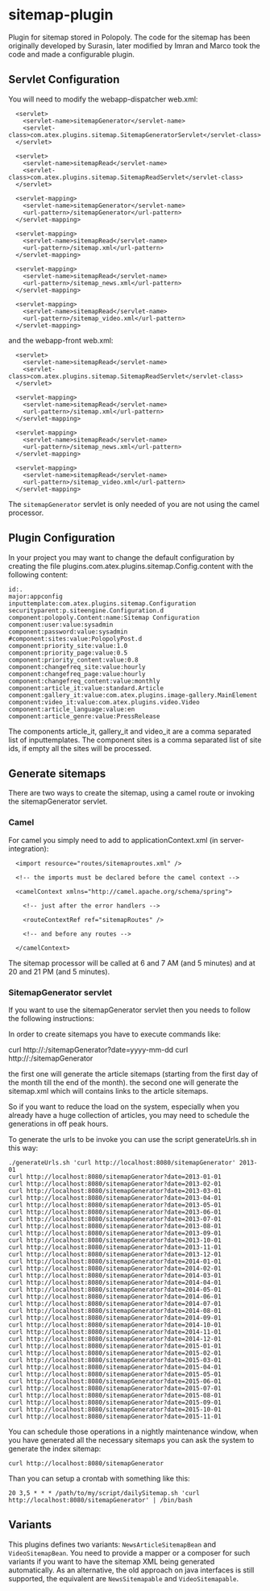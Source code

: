 sitemap-plugin
============

Plugin for sitemap stored in Polopoly.
The code for the sitemap has been originally developed by Surasin, later modified by Imran and Marco took the code and made a configurable plugin.

## Servlet Configuration

You will need to modify the webapp-dispatcher web.xml:

```
  <servlet>
    <servlet-name>sitemapGenerator</servlet-name>
    <servlet-class>com.atex.plugins.sitemap.SitemapGeneratorServlet</servlet-class>
  </servlet>

  <servlet>
    <servlet-name>sitemapRead</servlet-name>
    <servlet-class>com.atex.plugins.sitemap.SitemapReadServlet</servlet-class>
  </servlet>

  <servlet-mapping>
    <servlet-name>sitemapGenerator</servlet-name>
    <url-pattern>/sitemapGenerator</url-pattern>
  </servlet-mapping>

  <servlet-mapping>
    <servlet-name>sitemapRead</servlet-name>
    <url-pattern>/sitemap.xml</url-pattern>
  </servlet-mapping>

  <servlet-mapping>
    <servlet-name>sitemapRead</servlet-name>
    <url-pattern>/sitemap_news.xml</url-pattern>
  </servlet-mapping>

  <servlet-mapping>
    <servlet-name>sitemapRead</servlet-name>
    <url-pattern>/sitemap_video.xml</url-pattern>
  </servlet-mapping>
```

and the webapp-front web.xml:

```
  <servlet>
    <servlet-name>sitemapRead</servlet-name>
    <servlet-class>com.atex.plugins.sitemap.SitemapReadServlet</servlet-class>
  </servlet>

  <servlet-mapping>
    <servlet-name>sitemapRead</servlet-name>
    <url-pattern>/sitemap.xml</url-pattern>
  </servlet-mapping>

  <servlet-mapping>
    <servlet-name>sitemapRead</servlet-name>
    <url-pattern>/sitemap_news.xml</url-pattern>
  </servlet-mapping>

  <servlet-mapping>
    <servlet-name>sitemapRead</servlet-name>
    <url-pattern>/sitemap_video.xml</url-pattern>
  </servlet-mapping>
```

The `sitemapGenerator` servlet is only needed of you are not using the camel processor.

## Plugin Configuration

In your project you may want to change the default configuration by creating the file plugins.com.atex.plugins.sitemap.Config.content with the following content:

```
id:.
major:appconfig
inputtemplate:com.atex.plugins.sitemap.Configuration
securityparent:p.siteengine.Configuration.d
component:polopoly.Content:name:Sitemap Configuration
component:user:value:sysadmin
component:password:value:sysadmin
#component:sites:value:PolopolyPost.d
component:priority_site:value:1.0
component:priority_page:value:0.5
component:priority_content:value:0.8
component:changefreq_site:value:hourly
component:changefreq_page:value:hourly
component:changefreq_content:value:monthly
component:article_it:value:standard.Article
component:gallery_it:value:com.atex.plugins.image-gallery.MainElement
component:video_it:value:com.atex.plugins.video.Video
component:article_language:value:en
component:article_genre:value:PressRelease
```

The components article_it, gallery_it and video_it are a comma separated list of inputtemplates.
The component sites is a comma separated list of site ids, if empty all the sites will be processed.

## Generate sitemaps

There are two ways to create the sitemap, using a camel route or invoking the sitemapGenerator servlet.

### Camel

For camel you simply need to add to applicationContext.xml (in server-integration):

```
  <import resource="routes/sitemaproutes.xml" />
  
  <!-- the imports must be declared before the camel context -->
  
  <camelContext xmlns="http://camel.apache.org/schema/spring">
  
    <!-- just after the error handlers -->
  
    <routeContextRef ref="sitemapRoutes" />
    
    <!-- and before any routes -->
    
  </camelContext>
```

The sitemap processor will be called at 6 and 7 AM (and 5 minutes) and at 20 and 21 PM (and 5 minutes).

### SitemapGenerator servlet
If you want to use the sitemapGenerator servlet then you needs to follow the following instructions:  

In order to create sitemaps you have to execute commands like:

curl http://<ip gui>:<port gui>/sitemapGenerator?date=yyyy-mm-dd
curl http://<ip gui>:<port gui>/sitemapGenerator

the first one will generate the article sitemaps (starting from the first day of the month till the end of the month).
the second one will generate the sitemap.xml which will contains links to the article sitemaps.

So if you want to reduce the load on the system, especially when you already have a huge collection of articles, you may need to schedule the generations in off peak hours.

To generate the urls to be invoke you can use the script generateUrls.sh in this way:

```
./generateUrls.sh 'curl http://localhost:8080/sitemapGenerator' 2013-01
curl http://localhost:8080/sitemapGenerator?date=2013-01-01
curl http://localhost:8080/sitemapGenerator?date=2013-02-01
curl http://localhost:8080/sitemapGenerator?date=2013-03-01
curl http://localhost:8080/sitemapGenerator?date=2013-04-01
curl http://localhost:8080/sitemapGenerator?date=2013-05-01
curl http://localhost:8080/sitemapGenerator?date=2013-06-01
curl http://localhost:8080/sitemapGenerator?date=2013-07-01
curl http://localhost:8080/sitemapGenerator?date=2013-08-01
curl http://localhost:8080/sitemapGenerator?date=2013-09-01
curl http://localhost:8080/sitemapGenerator?date=2013-10-01
curl http://localhost:8080/sitemapGenerator?date=2013-11-01
curl http://localhost:8080/sitemapGenerator?date=2013-12-01
curl http://localhost:8080/sitemapGenerator?date=2014-01-01
curl http://localhost:8080/sitemapGenerator?date=2014-02-01
curl http://localhost:8080/sitemapGenerator?date=2014-03-01
curl http://localhost:8080/sitemapGenerator?date=2014-04-01
curl http://localhost:8080/sitemapGenerator?date=2014-05-01
curl http://localhost:8080/sitemapGenerator?date=2014-06-01
curl http://localhost:8080/sitemapGenerator?date=2014-07-01
curl http://localhost:8080/sitemapGenerator?date=2014-08-01
curl http://localhost:8080/sitemapGenerator?date=2014-09-01
curl http://localhost:8080/sitemapGenerator?date=2014-10-01
curl http://localhost:8080/sitemapGenerator?date=2014-11-01
curl http://localhost:8080/sitemapGenerator?date=2014-12-01
curl http://localhost:8080/sitemapGenerator?date=2015-01-01
curl http://localhost:8080/sitemapGenerator?date=2015-02-01
curl http://localhost:8080/sitemapGenerator?date=2015-03-01
curl http://localhost:8080/sitemapGenerator?date=2015-04-01
curl http://localhost:8080/sitemapGenerator?date=2015-05-01
curl http://localhost:8080/sitemapGenerator?date=2015-06-01
curl http://localhost:8080/sitemapGenerator?date=2015-07-01
curl http://localhost:8080/sitemapGenerator?date=2015-08-01
curl http://localhost:8080/sitemapGenerator?date=2015-09-01
curl http://localhost:8080/sitemapGenerator?date=2015-10-01
curl http://localhost:8080/sitemapGenerator?date=2015-11-01
```

You can schedule those operations in a nightly maintenance window, when you have generated all the necessary sitemaps you can ask the system to generate the index sitemap:

```
curl http://localhost:8080/sitemapGenerator
```

Than you can setup a crontab with something like this:

```
20 3,5 * * * /path/to/my/script/dailySitemap.sh 'curl http://localhost:8080/sitemapGenerator' | /bin/bash
```

## Variants

This plugins defines two variants: `NewsArticleSitemapBean` and `VideoSitemapBean`.
You need to provide a mapper or a composer for such variants if you want to have the sitemap XML
being generated automatically. As an alternative, the old approach on java interfaces is still
supported, the equivalent are `NewsSitemapable` and `VideoSitemapable`.
